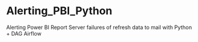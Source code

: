 # Alerting_PBI_Python
Alerting Power BI Report Server failures of refresh data to mail with Python + DAG Airflow
